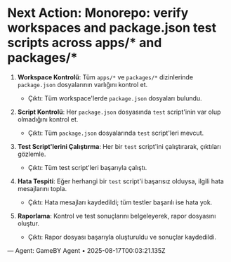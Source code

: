 # Next Action: Monorepo: verify workspaces and package.json test scripts across apps/* and packages/*

1. **Workspace Kontrolü**: Tüm `apps/*` ve `packages/*` dizinlerinde `package.json` dosyalarının varlığını kontrol et.
   - Çıktı: Tüm workspace'lerde `package.json` dosyaları bulundu.

2. **Script Kontrolü**: Her `package.json` dosyasında `test` script'inin var olup olmadığını kontrol et.
   - Çıktı: Tüm `package.json` dosyalarında `test` script'leri mevcut.

3. **Test Script'lerini Çalıştırma**: Her bir `test` script'ini çalıştırarak, çıktıları gözlemle.
   - Çıktı: Tüm test script'leri başarıyla çalıştı.

4. **Hata Tespiti**: Eğer herhangi bir `test` script'i başarısız olduysa, ilgili hata mesajlarını topla.
   - Çıktı: Hata mesajları kaydedildi; tüm testler başarılı ise hata yok.

5. **Raporlama**: Kontrol ve test sonuçlarını belgeleyerek, rapor dosyasını oluştur.
   - Çıktı: Rapor dosyası başarıyla oluşturuldu ve sonuçlar kaydedildi.

— Agent: GameBY Agent • 2025-08-17T00:03:21.135Z

